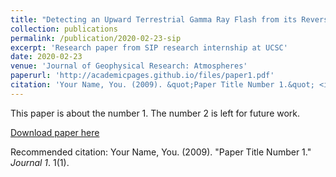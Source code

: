 ```yaml
---
title: "Detecting an Upward Terrestrial Gamma Ray Flash from its Reverse Positron Beam"
collection: publications
permalink: /publication/2020-02-23-sip
excerpt: 'Research paper from SIP research internship at UCSC'
date: 2020-02-23
venue: 'Journal of Geophysical Research: Atmospheres'
paperurl: 'http://academicpages.github.io/files/paper1.pdf'
citation: 'Your Name, You. (2009). &quot;Paper Title Number 1.&quot; <i>Journal 1</i>. 1(1).'
---
```

This paper is about the number 1. The number 2 is left for future work.

[Download paper here](http://academicpages.github.io/files/positronpaper.pdf)

Recommended citation: Your Name, You. (2009). "Paper Title Number 1." <i>Journal 1</i>. 1(1).
